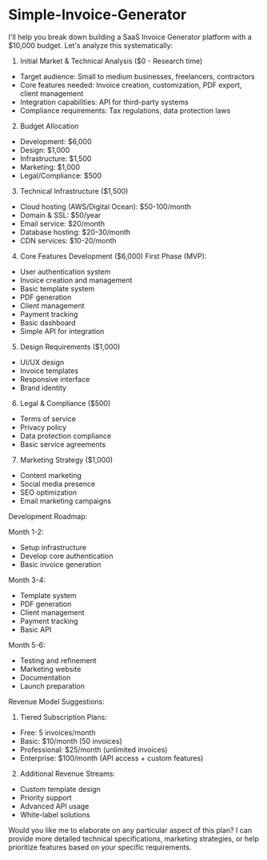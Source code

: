 # Simple-Invoice-Generator

I'll help you break down building a SaaS Invoice Generator platform with a $10,000 budget. Let's analyze this systematically:

1. Initial Market & Technical Analysis ($0 - Research time)
- Target audience: Small to medium businesses, freelancers, contractors
- Core features needed: Invoice creation, customization, PDF export, client management
- Integration capabilities: API for third-party systems
- Compliance requirements: Tax regulations, data protection laws

2. Budget Allocation
- Development: $6,000
- Design: $1,000
- Infrastructure: $1,500
- Marketing: $1,000
- Legal/Compliance: $500

3. Technical Infrastructure ($1,500)
- Cloud hosting (AWS/Digital Ocean): $50-100/month
- Domain & SSL: $50/year
- Email service: $20/month
- Database hosting: $20-30/month
- CDN services: $10-20/month

4. Core Features Development ($6,000)
First Phase (MVP):
- User authentication system
- Invoice creation and management
- Basic template system
- PDF generation
- Client management
- Payment tracking
- Basic dashboard
- Simple API for integration

5. Design Requirements ($1,000)
- UI/UX design
- Invoice templates
- Responsive interface
- Brand identity

6. Legal & Compliance ($500)
- Terms of service
- Privacy policy
- Data protection compliance
- Basic service agreements

7. Marketing Strategy ($1,000)
- Content marketing
- Social media presence
- SEO optimization
- Email marketing campaigns

Development Roadmap:

Month 1-2:
- Setup infrastructure
- Develop core authentication
- Basic invoice generation

Month 3-4:
- Template system
- PDF generation
- Client management
- Payment tracking
- Basic API

Month 5-6:
- Testing and refinement
- Marketing website
- Documentation
- Launch preparation

Revenue Model Suggestions:
1. Tiered Subscription Plans:
- Free: 5 invoices/month
- Basic: $10/month (50 invoices)
- Professional: $25/month (unlimited invoices)
- Enterprise: $100/month (API access + custom features)

2. Additional Revenue Streams:
- Custom template design
- Priority support
- Advanced API usage
- White-label solutions

Would you like me to elaborate on any particular aspect of this plan? I can provide more detailed technical specifications, marketing strategies, or help prioritize features based on your specific requirements.

